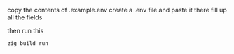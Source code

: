 copy the contents of .example.env
create a .env file and paste it there
fill up all the fields

then run this

```
zig build run
```
